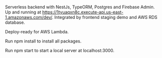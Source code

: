 Serverless backend with NestJs, TypeORM, Postgres and Firebase Admin. Up and running at https://1tyuaqxn8c.execute-api.us-east-1.amazonaws.com/dev/. Integrated by frontend staging demo and AWS RDS database.

Deploy-ready for AWS Lambda.

Run npm install to install all packages.

Run npm start to start a local server at localhost:3000.
